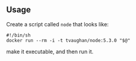 ## Usage

Create a script called `node` that looks like:

    #!/bin/sh
    docker run --rm -i -t tvaughan/node:5.3.0 "$@"

make it executable, and then run it.
